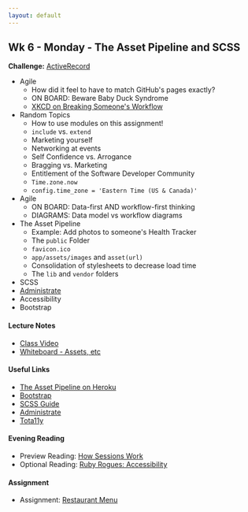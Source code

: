 ```yaml
---
layout: default
---
```


## Wk 6 - Monday - The Asset Pipeline and SCSS

**Challenge:** [ActiveRecord](https://github.com/masonfmatthews/rails_assignments/blob/master/challenges/rails_active_record.md)

* Agile
  * How did it feel to have to match GitHub's pages exactly?
  * ON BOARD: Beware Baby Duck Syndrome
  * [XKCD on Breaking Someone's Workflow](https://xkcd.com/1172/)
* Random Topics
  * How to use modules on this assignment!
  * `include` vs. `extend`
  * Marketing yourself
  * Networking at events
  * Self Confidence vs. Arrogance
  * Bragging vs. Marketing
  * Entitlement of the Software Developer Community
  * `Time.zone.now`
  * `config.time_zone = 'Eastern Time (US & Canada)'`
* Agile
  * ON BOARD: Data-first AND workflow-first thinking
  * DIAGRAMS: Data model vs workflow diagrams
* The Asset Pipeline
  * Example: Add photos to someone's Health Tracker
  * The `public` Folder
  * `favicon.ico`
  * `app/assets/images` and `asset(url)`
  * Consolidation of stylesheets to decrease load time
  * The `lib` and `vendor` folders
* SCSS
* [Administrate](https://github.com/thoughtbot/administrate)
* Accessibility
* Bootstrap

#### Lecture Notes

* [Class Video]()
* [Whiteboard - Assets, etc](http://tiyd-rails.s3.amazonaws.com/pictures/uploaded_files/000/000/043/original/app_lib_vendor.jpg?1444071405)

#### Useful Links

* [The Asset Pipeline on Heroku](https://devcenter.heroku.com/articles/rails-4-asset-pipeline)
* [Bootstrap](http://getbootstrap.com/)
* [SCSS Guide](http://sass-lang.com/)
* [Administrate](https://github.com/thoughtbot/administrate)
* [Tota11y](http://khan.github.io/tota11y/)

#### Evening Reading

* Preview Reading: [How Sessions Work](http://www.justinweiss.com/articles/how-rails-sessions-work/)
* Optional Reading: [Ruby Rogues: Accessibility](https://devchat.tv/ruby-rogues/119-rr-accessibility-with-brian-hogan)

#### Assignment

* Assignment: [Restaurant Menu](https://github.com/tiyd-rails-2016-01/restaurant_menu)
<!-- * Feedback: [Restaurant Menu Feedback](feedback) -->
